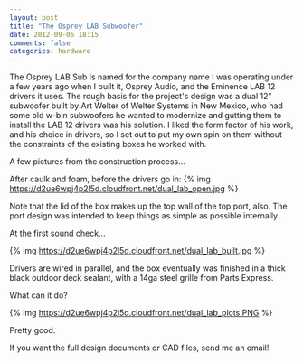 ```yaml
---
layout: post
title: "The Osprey LAB Subwoofer"
date: 2012-09-06 18:15
comments: false
categories: hardware
---
```


The Osprey LAB Sub is named for the company name I was operating under a few years ago when I built it, Osprey Audio, and the Eminence LAB 12 drivers it uses. The rough basis for the project's design was a dual 12" subwoofer built by Art Welter of Welter Systems in New Mexico, who had some old w-bin subwoofers he wanted to modernize and gutting them to install the LAB 12 drivers was his solution. I liked the form factor of his work, and his choice in drivers, so I set out to put my own spin on them without the constraints of the existing boxes he worked with. 

A few pictures from the construction process...

After caulk and foam, before the drivers go in:
{% img https://d2ue6wpj4p2l5d.cloudfront.net/dual_lab_open.jpg %}

Note that the lid of the box makes up the top wall of the top port, also. The port design was intended to keep things as simple as possible internally. 

At the first sound check... 

{% img https://d2ue6wpj4p2l5d.cloudfront.net/dual_lab_built.jpg %}

Drivers are wired in parallel, and the box eventually was finished in a thick black outdoor deck sealant, with a 14ga steel grille from Parts Express. 

What can it do? 

{% img https://d2ue6wpj4p2l5d.cloudfront.net/dual_lab_plots.PNG %}

Pretty good. 

If you want the full design documents or CAD files, send me an email! 

